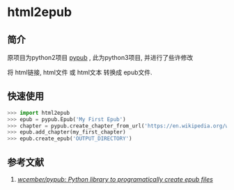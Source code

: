 # html2epub

## 简介

原项目为python2项目 [pypub](https://github.com/wcember/pypub) , 此为python3项目, 并进行了些许修改

将 html链接, html文件 或 html文本 转换成 epub文件.

## 快速使用

```python
>>> import html2epub
>>> epub = pypub.Epub('My First Epub')
>>> chapter = pypub.create_chapter_from_url('https://en.wikipedia.org/wiki/EPUB')
>>> epub.add_chapter(my_first_chapter)
>>> epub.create_epub('OUTPUT_DIRECTORY')
```

## 参考文献

1. *[wcember/pypub: Python library to programatically create epub files](https://github.com/wcember/pypub)*
